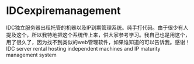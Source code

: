 # IDCexpiremanagement
IDC独立服务器出租托管的机器以及IP到期管理系统。纯手打代码。由于很少有人提及这个，所以我特地把这个系统传上来，供大家参考学习。我自己也是用这个，用了很久了，因为找不到类似的web管理软件，如果谁知道的可以告诉我。感谢！IDC server rental hosting independent machines and IP maturity management system
